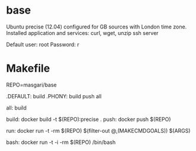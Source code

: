base
======================
Ubuntu precise (12.04) configured for GB sources with London time zone.
Installed application and services: 
curl, wget, unzip
ssh server

Default user: root
Password: r

Makefile
======================
REPO=masgari/base

.DEFAULT: build
.PHONY: build push all

all: build

build:
	docker build -t $(REPO):precise .
push:
	docker push $(REPO)

run:
	docker run -t -rm $(REPO) $(filter-out $@,$(MAKECMDGOALS)) $(ARGS)

bash:
	docker run -t -i -rm  $(REPO) /bin/bash


